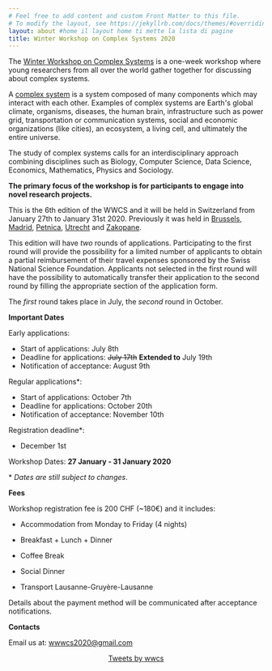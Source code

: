 ```yaml
---
# Feel free to add content and custom Front Matter to this file.
# To modify the layout, see https://jekyllrb.com/docs/themes/#overriding-theme-defaults
layout: about #home il layout home ti mette la lista di pagine
title: Winter Workshop on Complex Systems 2020
---
```

The [Winter Workshop on Complex Systems](http://wwcs.altervista.org/) is a one-week workshop where young researchers from all over the world gather together for discussing about complex systems.

A [complex system](https://en.wikipedia.org/wiki/Complex_system) is a system composed of many components which may interact with each other. Examples of complex systems are Earth's global climate, organisms, diseases, the human brain, infrastructure such as power grid, transportation or communication systems, social and economic organizations (like cities), an ecosystem, a living cell, and ultimately the entire universe.

The study of complex systems calls for an interdisciplinary approach combining disciplines such as Biology, Computer Science, Data Science, Economics, Mathematics, Physics and Sociology.

**The primary focus of the workshop is for participants to engage into novel research projects.**

This is the 6th edition of the WWCS and it will be held in Switzerland from January 27th to January 31st 2020.
Previously it was held in [Brussels](https://ai.vub.ac.be/complexity/), [Madrid](http://wwcs2016.altervista.org/wwcswordyversion/?doing_wp_cron=1557075926.8519909381866455078125), [Petnica](https://wwcs2017ed.wixsite.com/wwcs), [Utrecht](https://wwcs2018.github.io/) and [Zakopane](http://wwcs2019.org).

This edition will have *two* rounds of applications. Participating to the first round will provide the possibility for a limited number of applicants to obtain a partial reimbursement of their travel expenses sponsored by the Swiss National Science Foundation. Applicants not selected in the first round will have the possibility to automatically transfer their application to the second round by filling the appropriate section of the application form.

The *first* round takes place in July, the *second* round in October.

**Important Dates**

Early applications:
- Start of applications: July 8th
- Deadline for applications: ~~July 17th~~ **Extended to** July 19th
- Notification of acceptance: August 9th

Regular applications\*:
- Start of applications: October 7th
- Deadline for applications: October 20th
- Notification of acceptance: November 10th

Registration deadline*:
- December 1st

Workshop Dates: **27 January - 31 January 2020**

\* _Dates are still subject to changes_.

**Fees**

Workshop registration fee is 200 CHF (~180€) and it includes:

- Accommodation from Monday to Friday (4 nights)

- Breakfast + Lunch + Dinner

- Coffee Break

- Social Dinner

- Transport Lausanne-Gruyère-Lausanne

Details about the payment method will be communicated after acceptance notifications.

**Contacts**

Email us at: [wwwcs2020@gmail.com](mailto:wwcs2020@gmail.com)
<!-- Twitter: "@wwcs2020" -->


<center>
<a class="twitter-timeline" data-width="300" data-height="550" href="https://twitter.com/winter_complex">Tweets by wwcs</a> <script async src="https://platform.twitter.com/widgets.js" charset="utf-8"></script> </center>
